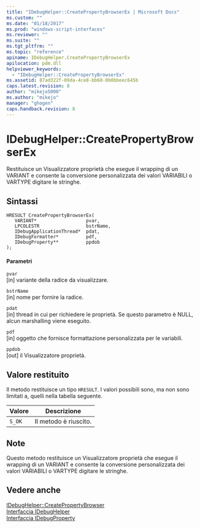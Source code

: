 ```yaml
---
title: "IDebugHelper::CreatePropertyBrowserEx | Microsoft Docs"
ms.custom: ""
ms.date: "01/18/2017"
ms.prod: "windows-script-interfaces"
ms.reviewer: ""
ms.suite: ""
ms.tgt_pltfrm: ""
ms.topic: "reference"
apiname: IDebugHelper.CreatePropertyBrowserEx
apilocation: pdm.dll
helpviewer_keywords: 
  - "IDebugHelper::CreatePropertyBrowserEx"
ms.assetid: 87ad322f-09da-4ce8-bb68-0b0bbeec645b
caps.latest.revision: 8
author: "mikejo5000"
ms.author: "mikejo"
manager: "ghogen"
caps.handback.revision: 8
---
```

# IDebugHelper::CreatePropertyBrowserEx
Restituisce un Visualizzatore proprietà che esegue il wrapping di un VARIANT e consente la conversione personalizzata dei valori VARIABILI o VARTYPE digitare le stringhe.  
  
## Sintassi  
  
```  
HRESULT CreatePropertyBrowserEx(  
   VARIANT*                  pvar,  
   LPCOLESTR                 bstrName,  
   IDebugApplicationThread*  pdat,  
   IDebugFormatter*          pdf,  
   IDebugProperty**          ppdob  
);  
```  
  
#### Parametri  
 `pvar`  
 \[in\] variante della radice da visualizzare.  
  
 `bstrName`  
 \[in\] nome per fornire la radice.  
  
 `pdat`  
 \[in\] thread in cui per richiedere le proprietà.  Se questo parametro è NULL, alcun marshalling viene eseguito.  
  
 `pdf`  
 \[in\] oggetto che fornisce formattazione personalizzata per le variabili.  
  
 `ppdob`  
 \[out\] il Visualizzatore proprietà.  
  
## Valore restituito  
 Il metodo restituisce un tipo `HRESULT`.  I valori possibili sono, ma non sono limitati a, quelli nella tabella seguente.  
  
|Valore|Descrizione|  
|------------|-----------------|  
|`S_OK`|Il metodo è riuscito.|  
  
## Note  
 Questo metodo restituisce un Visualizzatore proprietà che esegue il wrapping di un VARIANT e consente la conversione personalizzata dei valori VARIABILI o VARTYPE digitare le stringhe.  
  
## Vedere anche  
 [IDebugHelper::CreatePropertyBrowser](../../winscript/reference/idebughelper-createpropertybrowser.md)   
 [Interfaccia IDebugHelper](../../winscript/reference/idebughelper-interface.md)   
 [Interfaccia IDebugProperty](../../winscript/reference/idebugproperty-interface.md)